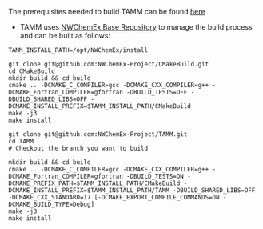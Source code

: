
The prerequisites needed to build TAMM can be found [here](dox/prerequisites.md) 

- TAMM uses [NWChemEx Base Repository](https://github.com/NWChemEx-Project/CMakeBuild) to manage the build process and can be built as follows:

```
TAMM_INSTALL_PATH=/opt/NWChemEx/install

git clone git@github.com:NWChemEx-Project/CMakeBuild.git
cd CMakeBuild
mkdir build && cd build
cmake .. -DCMAKE_C_COMPILER=gcc -DCMAKE_CXX_COMPILER=g++ -DCMAKE_Fortran_COMPILER=gfortran -DBUILD_TESTS=OFF -DBUILD_SHARED_LIBS=OFF -DCMAKE_INSTALL_PREFIX=$TAMM_INSTALL_PATH/CMakeBuild
make -j3
make install
```

```
git clone git@github.com:NWChemEx-Project/TAMM.git
cd TAMM
# Checkout the branch you want to build

mkdir build && cd build
cmake .. -DCMAKE_C_COMPILER=gcc -DCMAKE_CXX_COMPILER=g++ -DCMAKE_Fortran_COMPILER=gfortran -DBUILD_TESTS=ON -DCMAKE_PREFIX_PATH=$TAMM_INSTALL_PATH/CMakeBuild -DCMAKE_INSTALL_PREFIX=$TAMM_INSTALL_PATH/TAMM -DBUILD_SHARED_LIBS=OFF -DCMAKE_CXX_STANDARD=17 [-DCMAKE_EXPORT_COMPILE_COMMANDS=ON -DCMAKE_BUILD_TYPE=Debug]
make -j3
make install
```

